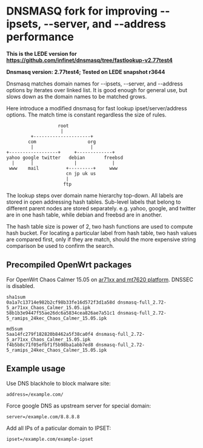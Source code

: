 DNSMASQ fork for improving --ipsets, --server, and --address performance
========================================================================

__This is the LEDE version for https://github.com/infinet/dnsmasq/tree/fastlookup-v2.77test4__

__Dnsmasq version: 2.77test4; Tested on LEDE snapshot r3644__


Dnsmasq matches domain names for --ipsets, --server, and --address options by
iterates over linked list. It is good enough for general use, but slows down as
the domain names to be matched grows.

Here introduce a modified dnsmasq for fast lookup ipset/server/address options.
The match time is constant regardless the size of rules.


                       root
                        |
             +---------------------+
            com                   org
             |                     |
    +------------------+     +-------------+
    yahoo google twitter   debian       freebsd
      |      |               |             |
     www    mail          +---------+     www
                          cn jp uk us
                          |
                         ftp


The lookup steps over domain name hierarchy top-down. All labels are stored in
open addressing hash tables. Sub-level labels that belong to different parent
nodes are stored separately. e.g. yahoo, google, and twitter are in one hash
table, while debian and freebsd are in another.

The hash table size is power of 2, two hash functions are used to compute hash
bucket. For locating a particular label from hash table, two hash values are
compared first, only if they are match, should the more expensive string
comparison be used to confirm the search.


Precompiled OpenWrt packages
----------------------------

For OpenWrt Chaos Calmer 15.05 on
[ar71xx and mt7620 platform](http://sourceforge.net/projects/dnsmasq-fast-lookup/files/). DNSSEC is disabled.

    sha1sum
    0a1a7c13714e982b2cf98b33fe16d572f3d1a58d dnsmasq-full_2.72-5_ar71xx_Chaos_Calmer_15.05.ipk
    58b1b3e9447f55ae26dc6a5834cea826ae7a51c1 dnsmasq-full_2.72-5_ramips_24kec_Chaos_Calmer_15.05.ipk

    md5sum
    5aa14fc279f182820b8462a5f38ca0f4 dnsmasq-full_2.72-5_ar71xx_Chaos_Calmer_15.05.ipk
    f4b5b8c71f05efbf1f5b98ba1abb7ed8 dnsmasq-full_2.72-5_ramips_24kec_Chaos_Calmer_15.05.ipk


Example usage
-------------

Use DNS blackhole to block malware site:

    address=/example.com/

Force google DNS as upstream server for special domain:

    server=/example.com/8.8.8.8

Add all IPs of a paticular domain to IPSET:

    ipset=/example.com/example-ipset
